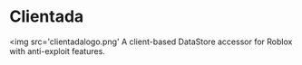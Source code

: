 # Clientada
<img src='clientadalogo.png'
A client-based DataStore accessor for Roblox with anti-exploit features.
